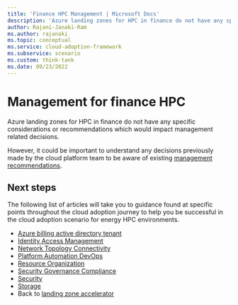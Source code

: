 ```yaml
---
title: 'Finance HPC Management | Microsoft Docs'
description: 'Azure landing zones for HPC in finance do not have any specific considerations or recommendations which would impact management related decisions.'
author: Rajani-Janaki-Ram
ms.author: rajanaki
ms.topic: conceptual
ms.service: cloud-adoption-framework
ms.subservice: scenario
ms.custom: think-tank
ms.date: 09/23/2022
---
```


# Management for finance HPC

Azure landing zones for HPC in finance do not have any specific considerations or recommendations which would impact management related decisions.

However, it could be important to understand any decisions previously made by the cloud platform team to be aware of existing [management recommendations](/azure/cloud-adoption-framework/ready/landing-zone/design-area/management).

## Next steps
The following list of articles will take you to guidance found at specific points throughout the cloud adoption journey to help you be successful in the cloud adoption scenario for energy HPC environments.
- [Azure billing active directory tenant](./azure-billing-active-directory-tenant.md)
- [Identity Access Management](./identity-access-management.md)
- [Network Topology Connectivity](./network-topology-connectivity.md)
- [Platform Automation DevOps](./platform-automation-devops.md)
- [Resource Organization](./resource-organization.md)
- [Security Governance Compliance](./security-governance-compliance.md)
- [Security](./security.md)
- [Storage](./storage.md)
- Back to [landing zone accelerator](../azure-hpc-landing-zone-accelerator.md)

